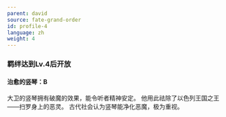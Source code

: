 ```yaml
---
parent: david
source: fate-grand-order
id: profile-4
language: zh
weight: 4
---
```


### 羁绊达到Lv.4后开放

#### 治愈的竖琴：B

大卫的竖琴拥有破魔的效果，能令听者精神安定。
他用此祛除了以色列王国之王——扫罗身上的恶灵。
古代社会认为竖琴能净化恶魔，极为重视。
